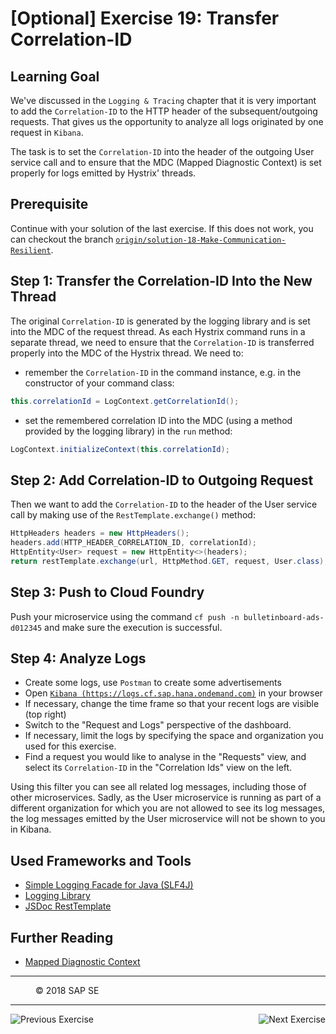 [Optional] Exercise 19: Transfer Correlation-ID
===============================================

## Learning Goal

We've discussed in the `Logging & Tracing` chapter that it is very important to add the `Correlation-ID` to the HTTP header of the subsequent/outgoing requests. That gives us the opportunity to analyze all logs originated by one request in `Kibana`.

The task is to set the `Correlation-ID` into the header of the outgoing User service call and to ensure that the MDC (Mapped Diagnostic Context) is set properly for logs emitted by Hystrix' threads.

## Prerequisite
Continue with your solution of the last exercise. If this does not work, you can checkout the branch [`origin/solution-18-Make-Communication-Resilient`](https://github.com/SAP/cloud-bulletinboard-ads/tree/solution-18-Make-Communication-Resilient).

## Step 1: Transfer the Correlation-ID Into the New Thread
The original `Correlation-ID` is generated by the logging library and is set into the MDC of the request thread.
As each Hystrix command runs in a separate thread, we need to ensure that the `Correlation-ID` is transferred properly into the MDC of the Hystrix thread. We need to:
- remember the `Correlation-ID` in the command instance, e.g. in the constructor of your command class:
```java
this.correlationId = LogContext.getCorrelationId();
```
- set the remembered correlation ID into the MDC (using a method provided by the logging library) in the `run` method:
```java
LogContext.initializeContext(this.correlationId);
```

## Step 2: Add Correlation-ID to Outgoing Request
Then we want to add the `Correlation-ID` to the header of the User service call by making use of the `RestTemplate.exchange()` method:
```java
HttpHeaders headers = new HttpHeaders();
headers.add(HTTP_HEADER_CORRELATION_ID, correlationId);
HttpEntity<User> request = new HttpEntity<>(headers);
return restTemplate.exchange(url, HttpMethod.GET, request, User.class);
```

## Step 3: Push to Cloud Foundry
Push your microservice using the command `cf push -n bulletinboard-ads-d012345` and make sure the execution is successful.

## Step 4: Analyze Logs
- Create some logs, use `Postman` to create some advertisements
- Open [`Kibana (https://logs.cf.sap.hana.ondemand.com)`](https://logs.cf.sap.hana.ondemand.com) in your browser
- If necessary, change the time frame so that your recent logs are visible (top right)
- Switch to the "Request and Logs" perspective of the dashboard.
- If necessary, limit the logs by specifying the space and organization you used for this exercise.
- Find a request you would like to analyse in the "Requests" view, and select its `Correlation-ID` in the "Correlation Ids" view on the left.

Using this filter you can see all related log messages, including those of other microservices. Sadly, as the User microservice is running as part of a different organization for which you are not allowed to see its log messages, the log messages emitted by the User microservice will not be shown to you in Kibana.


## Used Frameworks and Tools
- [Simple Logging Facade for Java (SLF4J)](http://www.slf4j.org/)
- [Logging Library](https://github.com/SAP/cf-java-logging-support)
- [JSDoc RestTemplate](http://docs.spring.io/spring-framework/docs/current/javadoc-api/org/springframework/web/client/RestTemplate.html)

## Further Reading
- [Mapped Diagnostic Context](http://logback.qos.ch/manual/mdc.html)

***
<dl>
  <dd>
  <div class="footer">&copy; 2018 SAP SE</div>
  </dd>
</dl>
<hr>
<a href="Exercise_18_Make_Communication_Resilient.md">
  <img align="left" alt="Previous Exercise">
</a>
<a href="Exercise_20_Use_Message_Queues.md">
  <img align="right" alt="Next Exercise">
</a>
